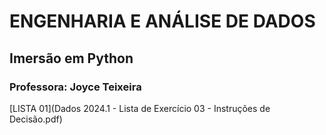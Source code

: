 # ENGENHARIA E ANÁLISE DE DADOS

## Imersão em Python
### Professora: Joyce Teixeira

[LISTA 01](Dados 2024.1 - Lista de Exercício 03 - Instruções de Decisão.pdf)


